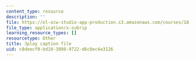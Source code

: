 ```yaml
---
content_type: resource
description: ''
file: https://ol-ocw-studio-app-production.s3.amazonaws.com/courses/18-01sc-single-variable-calculus-fall-2010/c8deecf0bd1038989722d6c8ec4a3126_C9luv3o6emw.srt
file_type: application/x-subrip
learning_resource_types: []
resourcetype: Other
title: 3play caption file
uid: c8deecf0-bd10-3898-9722-d6c8ec4a3126
---
```

